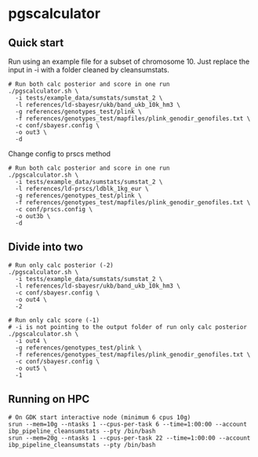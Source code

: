 # pgscalculator


## Quick start
Run using an example file for a subset of chromosome 10. Just replace the input in -i with a folder cleaned by cleansumstats.

```
# Run both calc posterior and score in one run
./pgscalculator.sh \
  -i tests/example_data/sumstats/sumstat_2 \
  -l references/ld-sbayesr/ukb/band_ukb_10k_hm3 \
  -g references/genotypes_test/plink \
  -f references/genotypes_test/mapfiles/plink_genodir_genofiles.txt \
  -c conf/sbayesr.config \
  -o out3 \
  -d

```

Change config to prscs method
```
# Run both calc posterior and score in one run
./pgscalculator.sh \
  -i tests/example_data/sumstats/sumstat_2 \
  -l references/ld-prscs/ldblk_1kg_eur \
  -g references/genotypes_test/plink \
  -f references/genotypes_test/mapfiles/plink_genodir_genofiles.txt \
  -c conf/prscs.config \
  -o out3b \
  -d

```
## Divide into two 

```
# Run only calc posterior (-2)
./pgscalculator.sh \
  -i tests/example_data/sumstats/sumstat_2 \
  -l references/ld-sbayesr/ukb/band_ukb_10k_hm3 \
  -c conf/sbayesr.config \
  -o out4 \
  -2

# Run only calc score (-1)
# -i is not pointing to the output folder of run only calc posterior
./pgscalculator.sh \
  -i out4 \
  -g references/genotypes_test/plink \
  -f references/genotypes_test/mapfiles/plink_genodir_genofiles.txt \
  -c conf/sbayesr.config \
  -o out5 \
  -1

```

## Running on HPC
```
# On GDK start interactive node (minimum 6 cpus 10g)
srun --mem=10g --ntasks 1 --cpus-per-task 6 --time=1:00:00 --account ibp_pipeline_cleansumstats --pty /bin/bash
srun --mem=20g --ntasks 1 --cpus-per-task 22 --time=1:00:00 --account ibp_pipeline_cleansumstats --pty /bin/bash

```

